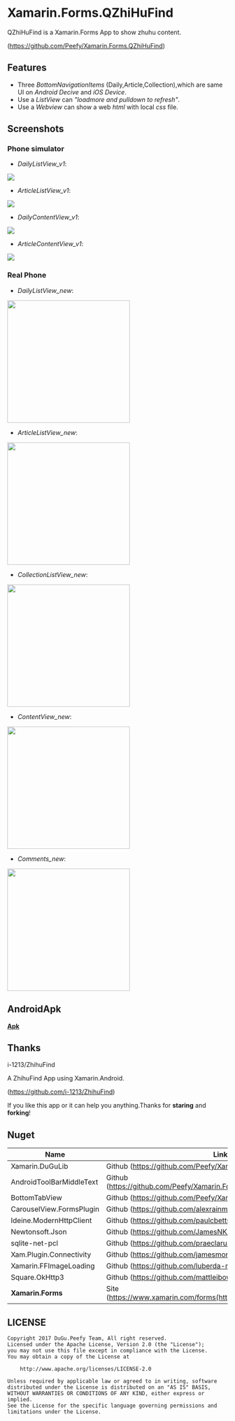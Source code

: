 # Xamarin.Forms.QZhiHuFind

QZhiHuFind is a Xamarin.Forms App to show zhuhu content.

(https://github.com/Peefy/Xamarin.Forms.QZhiHuFind)

## Features

* Three *BottomNavigationItems* (Daily,Article,Collection),which are same UI on *Android Decive* and *iOS Device*.
* Use a *ListView* can *"loadmore and pulldown to refresh"*.
* Use a *Webview* can show a web *html* with local *css* file.

## Screenshots

### Phone simulator

* *DailyListView_v1*:

<img src="https://github.com/Peefy/Xamarin.Forms.QZhiHuFind/blob/master/screenshots/repport_v1.png"/> 

* *ArticleListView_v1*:

<img src="https://github.com/Peefy/Xamarin.Forms.QZhiHuFind/blob/master/screenshots/article_v1.png"/> 

* *DailyContentView_v1*:

<img src="https://github.com/Peefy/Xamarin.Forms.QZhiHuFind/blob/master/screenshots/repport_content_v1"/> 

* *ArticleContentView_v1*:

<img src="https://github.com/Peefy/Xamarin.Forms.QZhiHuFind/blob/master/screenshots/article_content_v1.png" /> 

### Real Phone

* *DailyListView_new*:

<img src="https://github.com/Peefy/Xamarin.Forms.QZhiHuFind/blob/master/screenshots/daily.png?raw=true" width="280"/> 

* *ArticleListView_new*:

<img src="https://github.com/Peefy/Xamarin.Forms.QZhiHuFind/blob/master/screenshots/article.png?raw=true" width="280"/> 

* *CollectionListView_new*:

<img src="https://github.com/Peefy/Xamarin.Forms.QZhiHuFind/blob/master/screenshots/collection.png?raw=true" width="280"/> 

* *ContentView_new*:

<img src="https://github.com/Peefy/Xamarin.Forms.QZhiHuFind/blob/master/screenshots/content.png?raw=true" width="280"/> 

* *Comments_new*:

<img src="https://github.com/Peefy/Xamarin.Forms.QZhiHuFind/blob/master/screenshots/comments.png?raw=true" width="280"/> 

## AndroidApk

[**Apk**](https://github.com/Peefy/Xamarin.Forms.QZhiHuFind/tree/master/apks)

## Thanks

i-1213/ZhihuFind 

A ZhihuFind App using Xamarin.Android.

(https://github.com/i-1213/ZhihuFind)

If you like this app or it can help you anything.Thanks for **staring** and **forking**!

## Nuget

Name|Link
---|---
 Xamarin.DuGuLib | Github (https://github.com/Peefy/Xamarin.DuGuLib)
 AndroidToolBarMiddleText | Github (https://github.com/Peefy/Xamarin.Forms.AndroidToolBarMiddleText)
 BottomTabView | Github (https://github.com/Peefy/Xamarin.Forms.BottomTabView)
 CarouselView.FormsPlugin | Github (https://github.com/alexrainman/CarouselView)
 Ideine.ModernHttpClient | Github (https://github.com/paulcbetts/ModernHttpClient)
 Newtonsoft.Json | Github (https://github.com/JamesNK/Newtonsoft.Json)
 sqlite-net-pcl | Github (https://github.com/praeclarum/sqlite-net)
 Xam.Plugin.Connectivity | Github (https://github.com/jamesmontemagno/ConnectivityPlugin)
 Xamarin.FFImageLoading | Github (https://github.com/luberda-molinet/FFImageLoading)
 Square.OkHttp3 | Github (https://github.com/mattleibow/square-bindings)
 **Xamarin.Forms** | Site (https://www.xamarin.com/forms(https://www.xamarin.com/forms)

## LICENSE

```
Copyright 2017 DuGu.Peefy Team, All right reserved.
Licensed under the Apache License, Version 2.0 (the "License");
you may not use this file except in compliance with the License.
You may obtain a copy of the License at

    http://www.apache.org/licenses/LICENSE-2.0

Unless required by applicable law or agreed to in writing, software
distributed under the License is distributed on an "AS IS" BASIS,
WITHOUT WARRANTIES OR CONDITIONS OF ANY KIND, either express or implied.
See the License for the specific language governing permissions and
limitations under the License.
```
